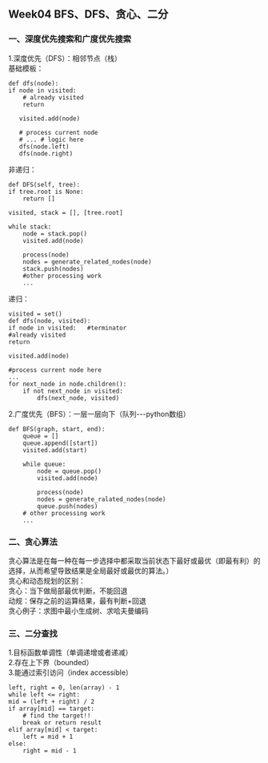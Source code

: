 ## Week04 BFS、DFS、贪心、二分  
### 一、深度优先搜索和广度优先搜索  
1.深度优先（DFS）：相邻节点（栈）  
基础模板：

    def dfs(node):
    if node in visited:
        # already visited
        return
        
       visited.add(node)
       
       # process current node
       # ... # logic here
       dfs(node.left)
       dfs(node.right)
非递归：  
    
    def DFS(self, tree):
    if tree.root is None:
        return []
        
    visited, stack = [], [tree.root]
    
    while stack:
        node = stack.pop()
        visited.add(node)
        
        process(node)
        nodes = generate_related_nodes(node)
        stack.push(nodes)
        #other processing work  
        ...
 递归：
 
    visited = set()
    def dfs(node, visited):
    if node in visited:   #terminator
    #already visited
    return
    
    visited.add(node)
    
    #process current node here
    ...
    for next_node in node.children():
        if not next_node in visited:
            dfs(next_node, visited)
 
 2.广度优先（BFS）：一层一层向下（队列---python数组）
    
    def BFS(graph, start, end):
        queue = []
        queue.append([start])
        visited.add(start)
    
        while queue:
            node = queue.pop()
            visited.add(node)
        
            process(node)
            nodes = generate_ralated_nodes(node)
            queue.push(nodes)
        # other processing work
        ...
### 二、贪心算法  
  贪心算法是在每一种在每一步选择中都采取当前状态下最好或最优（即最有利）的选择，从而希望导致结果是全局最好或最优的算法。）  
  贪心和动态规划的区别：  
  贪心：当下做局部最优判断，不能回退  
  动规：保存之前的运算结果，最有判断+回退  
  贪心例子：求图中最小生成树、求哈夫曼编码
  
### 三、二分查找  
  1.目标函数单调性（单调递增或者递减）  
  2.存在上下界（bounded）  
  3.能通过索引访问（index accessible）  
    
    left, right = 0, len(array) - 1
    while left <= right:
    mid = (left + right) / 2
    if array[mid] == target:
        # find the target!!
        break or return result
    elif array[mid] < target:
        left = mid + 1
    else:
        right = mid - 1
